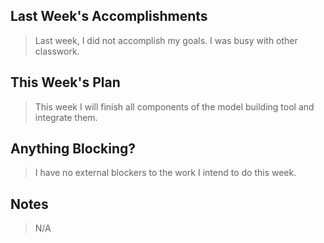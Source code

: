 ## Last Week's Accomplishments

> Last week, I did not accomplish my goals. I was busy with other classwork.

## This Week's Plan

> This week I will finish all components of the model building tool and
integrate them.

## Anything Blocking?

> I have no external blockers to the work I intend to do this week.

## Notes

> N/A
